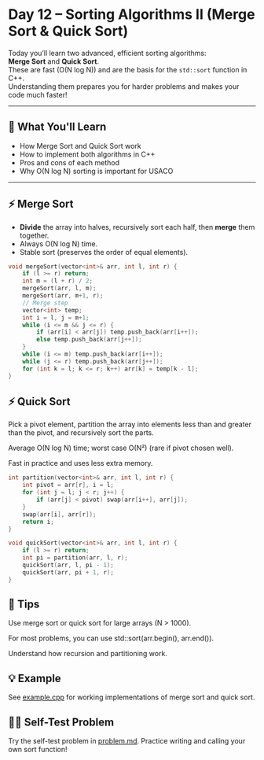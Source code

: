 # Day 12 – Sorting Algorithms II (Merge Sort & Quick Sort)

Today you’ll learn two advanced, efficient sorting algorithms:  
**Merge Sort** and **Quick Sort**.  
These are fast (O(N log N)) and are the basis for the `std::sort` function in C++.  
Understanding them prepares you for harder problems and makes your code much faster!

---

## 📌 What You'll Learn

- How Merge Sort and Quick Sort work
- How to implement both algorithms in C++
- Pros and cons of each method
- Why O(N log N) sorting is important for USACO

---

## ⚡ Merge Sort

- **Divide** the array into halves, recursively sort each half, then **merge** them together.
- Always O(N log N) time.
- Stable sort (preserves the order of equal elements).

```cpp
void mergeSort(vector<int>& arr, int l, int r) {
    if (l >= r) return;
    int m = (l + r) / 2;
    mergeSort(arr, l, m);
    mergeSort(arr, m+1, r);
    // Merge step
    vector<int> temp;
    int i = l, j = m+1;
    while (i <= m && j <= r) {
        if (arr[i] < arr[j]) temp.push_back(arr[i++]);
        else temp.push_back(arr[j++]);
    }
    while (i <= m) temp.push_back(arr[i++]);
    while (j <= r) temp.push_back(arr[j++]);
    for (int k = l; k <= r; k++) arr[k] = temp[k - l];
}
```

## ⚡ Quick Sort
Pick a pivot element, partition the array into elements less than and greater than the pivot, and recursively sort the parts.

Average O(N log N) time; worst case O(N²) (rare if pivot chosen well).

Fast in practice and uses less extra memory.

```cpp
int partition(vector<int>& arr, int l, int r) {
    int pivot = arr[r], i = l;
    for (int j = l; j < r; j++) {
        if (arr[j] < pivot) swap(arr[i++], arr[j]);
    }
    swap(arr[i], arr[r]);
    return i;
}

void quickSort(vector<int>& arr, int l, int r) {
    if (l >= r) return;
    int pi = partition(arr, l, r);
    quickSort(arr, l, pi - 1);
    quickSort(arr, pi + 1, r);
}
```

## 📝 Tips
Use merge sort or quick sort for large arrays (N > 1000).

For most problems, you can use std::sort(arr.begin(), arr.end()).

Understand how recursion and partitioning work.

## 💡 Example
See [example.cpp](./example.cpp) for working implementations of merge sort and quick sort.

## 🏋️‍♂️ Self-Test Problem
Try the self-test problem in [problem.md](./problem.md).
Practice writing and calling your own sort function!